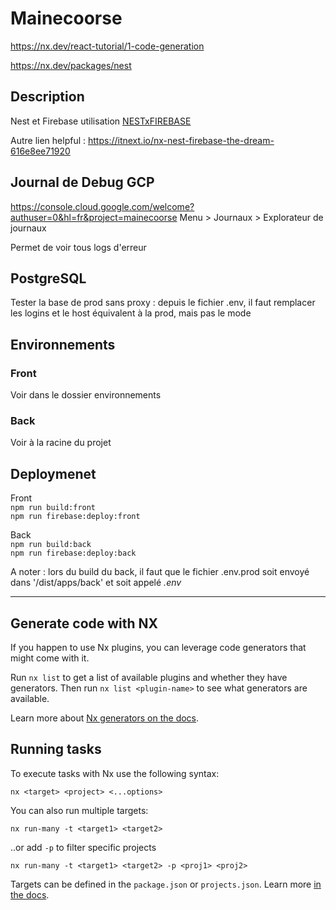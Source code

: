 # Mainecoorse

https://nx.dev/react-tutorial/1-code-generation 

https://nx.dev/packages/nest

## Description

Nest et Firebase utilisation [NESTxFIREBASE](https://reza-rahmati.medium.com/setup-nest-and-firebase-functions-in-a-new-project-631ba1435289)

Autre lien helpful : https://itnext.io/nx-nest-firebase-the-dream-616e8ee71920 

## Journal de Debug GCP
https://console.cloud.google.com/welcome?authuser=0&hl=fr&project=mainecoorse 
Menu > Journaux > Explorateur de journaux

Permet de voir tous logs d'erreur


## PostgreSQL

Tester la base de prod sans proxy : depuis le fichier .env, il faut remplacer les logins et le host équivalent à la prod, mais pas le mode

## Environnements
### Front
Voir dans le dossier environnements

### Back 
Voir à la racine du projet


## Deploymenet

Front<br>
`npm run build:front`<br>
`npm run firebase:deploy:front`

Back<br>
`npm run build:back`<br>
`npm run firebase:deploy:back`

A noter : lors du build du back, il faut que le fichier .env.prod soit envoyé dans '/dist/apps/back' et soit appelé _.env_ 



----------------------------------------------------------
## Generate code with NX

If you happen to use Nx plugins, you can leverage code generators that might come with it.

Run `nx list` to get a list of available plugins and whether they have generators. Then run `nx list <plugin-name>` to see what generators are available.

Learn more about [Nx generators on the docs](https://nx.dev/plugin-features/use-code-generators).

## Running tasks

To execute tasks with Nx use the following syntax:

```
nx <target> <project> <...options>
```

You can also run multiple targets:

```
nx run-many -t <target1> <target2>
```

..or add `-p` to filter specific projects

```
nx run-many -t <target1> <target2> -p <proj1> <proj2>
```

Targets can be defined in the `package.json` or `projects.json`. Learn more [in the docs](https://nx.dev/core-features/run-tasks).

